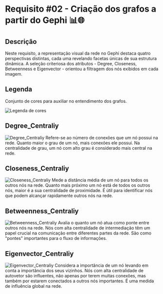 # Requisito #02 - Criação dos grafos a partir do Gephi 📊🌐

## Descrição

Neste requisito, a representação visual da rede no Gephi destaca quatro perspectivas distintas, cada uma revelando facetas únicas de sua estrutura dinâmica. A seleção criteriosa dos atributos - Degree, Closeness, Betweenness e Eigenvector - orientou a filtragem dos nós exibidos em cada imagem.

## Legenda

Conjunto de cores para auxiliar no entendimento dos grafos. 

![Legenda de cores](https://github.com/yantvrs/Data_structure_2/blob/main/U2T3/Requisito_2/images/image.png)

## Degree_Centraliy
![Degree_Centraliy](https://github.com/yantvrs/Data_structure_2/blob/main/U2T3/Requisito_2/images/degree_centraliy.png)
Refere-se ao número de conexões que um nó possui na rede. Quanto maior o grau de um nó, mais conexões ele possui. Na centralidade de grau, um nó com alto grau é considerado mais central na rede.

## Closeness_Centraliy
![Closeness_Centraliy](https://github.com/yantvrs/Data_structure_2/blob/main/U2T3/Requisito_2/images/closeness_centraliy.png)
Mede a distância média de um nó para todos os outros nós na rede. Quanto mais próximo um nó está de todos os outros nós, maior é a sua centralidade de proximidade. É útil para identificar nós que podem alcançar rapidamente outros nós na rede.

## Betweenness_Centraliy
![Betweenness_Centraliy](https://github.com/yantvrs/Data_structure_2/blob/main/U2T3/Requisito_2/images/betweenness_centraliy.png)
Avalia o quanto um nó atua como ponte entre outros nós na rede. Nós com alta centralidade de intermediação têm um papel crucial na comunicação entre diferentes partes da rede. São como "pontes" importantes para o fluxo de informações.

## Eigenvector_Centraliy
![Eigenvector_Centraliy](https://github.com/yantvrs/Data_structure_2/blob/main/U2T3/Requisito_2/images/eigenvector_centraliy.png)
Considera a importância de um nó levando em conta a importância dos seus vizinhos. Nós com alta centralidade de autovetor são influentes, não apenas por terem muitas conexões, mas também por estarem conectados a outros nós importantes. É uma medida de influência global na rede.
